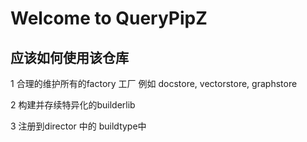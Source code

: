 # Welcome to QueryPipZ

##  应该如何使用该仓库
1 合理的维护所有的factory 工厂
    例如 docstore, vectorstore, graphstore

2 构建并存续特异化的builderlib

3 注册到director 中的 buildtype中
